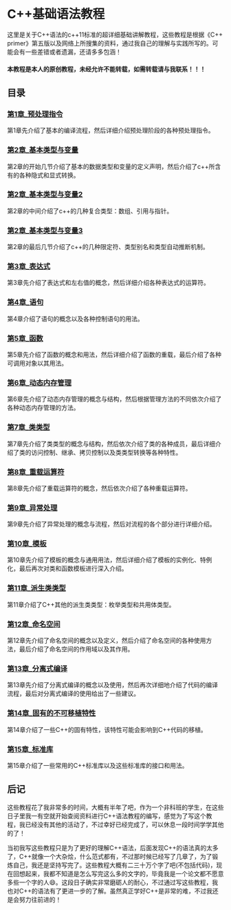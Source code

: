 # C++基础语法教程

这里是关于C++语法的c++11标准的超详细基础讲解教程，这些教程是根据《C++ primer》第五版以及网络上所搜集的资料，通过我自己的理解与实践所写的。可能会有一些差错或者遗漏，还请多多包涵！

#### **本教程是本人的原创教程，未经允许不能转载，如需转载请与我联系！！！**

## 目录

### [第1章_预处理指令](./第1章_预处理指令)

第1章先介绍了基本的编译流程，然后详细介绍预处理阶段的各种预处理指令。

### [第2章_基本类型与变量](./第2章_基本类型与变量)

第2章的开始几节介绍了基本的数据类型和变量的定义声明，然后介绍了c++所含有的各种隐式和显式转换。

### [第2章_基本类型与变量2](./第2章_基本类型与变量2)

第2章的中间介绍了c++的几种复合类型：数组、引用与指针。

### [第2章_基本类型与变量3](./第2章_基本类型与变量3)

第2章的最后几节介绍了c++的几种限定符、类型别名和类型自动推断机制。

### [第3章_表达式](./第3章_表达式)

第3章先介绍了表达式和左右值的概念，然后详细介绍各种表达式的运算符。

### [第4章_语句](./第4章_语句)

第4章介绍了语句的概念以及各种控制语句的用法。

### [第5章_函数](./第5章_函数)

第5章先介绍了函数的概念和用法，然后详细介绍了函数的重载，最后介绍了各种可调用对象以其用法。

### [第6章_动态内存管理](./第6章_动态内存管理)

第6章先介绍了动态内存管理的概念与结构，然后根据管理方法的不同依次介绍了各种动态内存管理的方法。

### [第7章_类类型](./第7章_类类型)

第7章先介绍了类类型的概念与结构，然后依次介绍了类的各种成员，最后详细介绍了类的访问控制、继承、拷贝控制以及类类型转换等各种特性。

### [第8章_重载运算符](./第8章_重载运算符)

第8章先介绍了重载运算符的概念，然后依次介绍了各种重载运算符。

### [第9章_异常处理](./第9章_异常处理)

第9章先介绍了异常处理的概念与流程，然后对流程的各个部分进行详细介绍。

### [第10章_模板](./第10章_模板)

第10章先介绍了模板的概念与通用用法，然后详细介绍了模板的实例化、特例化，最后再次对类和函数模板进行深入介绍。

### [第11章_派生类类型](./第11章_派生类类型)

第11章介绍了C++其他的派生类类型：枚举类型和共用体类型。

### [第12章_命名空间](./第12章_命名空间)

第12章先介绍了命名空间的概念以及定义，然后介绍了命名空间的各种使用方法，最后介绍了命名空间的作用域以及其作用。

### [第13章_分离式编译](./第13章_分离式编译)

第13章先介绍了分离式编译的概念以及使用，然后再次详细地介绍了代码的编译流程，最后对分离式编译的使用给出了一些建议。

### [第14章_固有的不可移植特性](./第14章_固有的不可移植特性)

第14章介绍了一些C++的固有特性，该特性可能会影响到C++代码的移植。

### [第15章_标准库](./第15章_标准库)

第15章介绍了一些常用的C++标准库以及这些标准库的接口和用法。

## 后记

这些教程花了我非常多的时间，大概有半年了吧，作为一个非科班的学生，在这些日子里我一有空就开始查阅资料进行C++语法教程的编写，感觉为了写这个教程，我已经没有其他的活动了，不过幸好已经完成了，可以休息一段时间学学其他的了！

当初我写这些教程只是为了更好的理解C++语法，后面发现C++的语法真的太多了，C++就像一个大杂烩，什么范式都有，不过那时候已经写了几章了，为了锻炼自己，我还是坚持写完了。这些教程大概有二三十万个字了吧(不包括代码)，现在回想起来，我都不知道是怎么写完这么多的文字的，毕竟我是一个论文都不愿意多些一个字的人:smile:。这段日子确实非常磨砺人的耐心，不过通过写这些教程，我也对C++的语法有了更进一步的了解。虽然真正学好C++是非常的难，不过我还是会努力往前进的！
